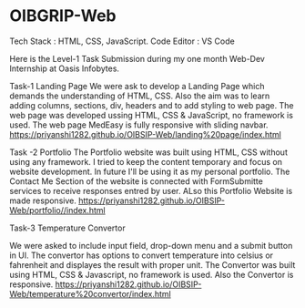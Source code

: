# OIBGRIP-Web
Tech Stack : HTML, CSS, JavaScript.
Code Editor : VS Code

Here is the Level-1 Task Submission during my one month Web-Dev Internship at Oasis Infobytes.

Task-1 Landing Page
We were ask to develop a Landing Page which demands the understanding of HTML, CSS. Also the aim was to learn adding columns, sections, div, headers and to add styling to web page. The web page was developed ussing HTML, CSS & JavaScript, no framework is used. The web page MedEasy is fully responsive with sliding navbar.
https://priyanshi1282.github.io/OIBSIP-Web/landing%20page/index.html

Task -2 Portfolio
The Portfolio website was built using HTML, CSS without using any framework. I tried to keep the content temporary and focus on website development. In future I'll be using it as my personal portfolio. The Contact Me Section of the website is connected with FormSubmitte services to receive responses entred by user. ALso this Portfolio Website is made responsive.
https://priyanshi1282.github.io/OIBSIP-Web/portfolio//index.html

Task-3 Temperature Convertor

We were asked to include input field, drop-down menu and a submit button in UI. The convertor has options to convert temperature into celsius or fahrenheit and displayes the result with proper unit. The Convertor was built using HTML, CSS & Javascript, no framework is used. Also the Convertor is responsive.
https://priyanshi1282.github.io/OIBSIP-Web/temperature%20convertor/index.html

